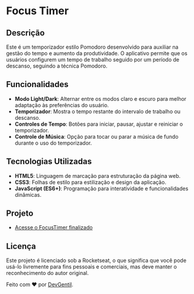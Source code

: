 # Focus Timer

## Descrição
Este é um temporizador estilo Pomodoro desenvolvido para auxiliar na gestão do tempo e aumento da produtividade. O aplicativo permite que os usuários configurem um tempo de trabalho seguido por um período de descanso, seguindo a técnica Pomodoro.

## Funcionalidades
- **Modo Light/Dark**: Alternar entre os modos claro e escuro para melhor adaptação às preferências do usuário.
- **Temporizador**: Mostra o tempo restante do intervalo de trabalho ou descanso.
- **Controles de Tempo**: Botões para iniciar, pausar, ajustar e reiniciar o temporizador.
- **Controle de Música**: Opção para tocar ou parar a música de fundo durante o uso do temporizador.

## Tecnologias Utilizadas
- **HTML5**: Linguagem de marcação para estruturação da página web.
- **CSS3**: Folhas de estilo para estilização e design da aplicação.
- **JavaScript (ES6+)**: Programação para interatividade e funcionalidades dinâmicas.

## Projeto

- [Acesse o FocusTimer finalizado](https://devgentilio.github.io/FocusTimer)

## Licença

Este projeto é licenciado sob a Rocketseat, o que significa que você pode usá-lo livremente para fins pessoais e comerciais, mas deve manter o reconhecimento do autor original.

Feito com ❤️ por [DevGentil](https://github.com/DevGentil).